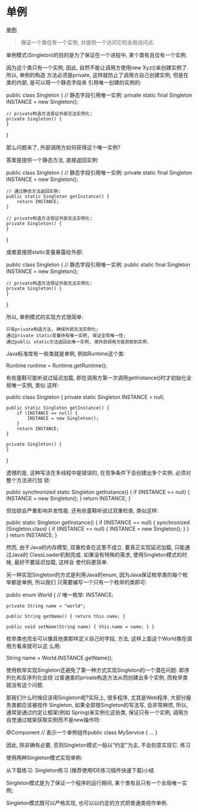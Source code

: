 # 单例

[单例](https://www.liaoxuefeng.com/wiki/1252599548343744/1281319214514210)

>保证一个类仅有一个实例, 并提供一个访问它的全局访问点.

单例模式(Singleton)的目的是为了保证在一个进程中, 某个类有且仅有一个实例.

因为这个类只有一个实例, 因此, 自然不能让调用方使用new Xyz()来创建实例了. 所以, 单例的构造
方法必须是private, 这样就防止了调用方自己创建实例, 但是在类的内部, 是可以用一个静态字段来
引用唯一创建的实例的:

public class Singleton { // 静态字段引用唯一实例: private static final Singleton INSTANCE
    = new Singleton();

    // private构造方法保证外部无法实例化:
    private Singleton() {
    }
}

那么问题来了, 外部调用方如何获得这个唯一实例?

答案是提供一个静态方法, 直接返回实例:

public class Singleton { // 静态字段引用唯一实例: private static final Singleton INSTANCE
    = new Singleton();

    // 通过静态方法返回实例:
    public static Singleton getInstance() {
        return INSTANCE;
    }

    // private构造方法保证外部无法实例化:
    private Singleton() {
    }
}

或者直接把static变量暴露给外部:

public class Singleton { // 静态字段引用唯一实例: public static final Singleton INSTANCE =
    new Singleton();

    // private构造方法保证外部无法实例化:
    private Singleton() {
    }
}

所以, 单例模式的实现方式很简单:

    只有private构造方法, 确保外部无法实例化;
    通过private static变量持有唯一实例, 保证全局唯一性;
    通过public static方法返回此唯一实例, 使外部调用方能获取到实例.

Java标准库有一些类就是单例, 例如Runtime这个类:

Runtime runtime = Runtime.getRuntime();

有些童鞋可能听说过延迟加载, 即在调用方第一次调用getInstance()时才初始化全局唯一实例, 类似
这样:

public class Singleton { private static Singleton INSTANCE = null;

    public static Singleton getInstance() {
        if (INSTANCE == null) {
            INSTANCE = new Singleton();
        }
        return INSTANCE;
    }

    private Singleton() {
    }
}

遗憾的是, 这种写法在多线程中是错误的, 在竞争条件下会创建出多个实例. 必须对整个方法进行加
锁:

public synchronized static Singleton getInstance() { if (INSTANCE == null) { INSTANCE =
    new Singleton(); } return INSTANCE; }

但加锁会严重影响并发性能. 还有些童鞋听说过双重检查, 类似这样:

public static Singleton getInstance() { if (INSTANCE == null) { synchronized
    (Singleton.class) { if (INSTANCE == null) { INSTANCE = new Singleton(); } } } return
        INSTANCE; }

然而, 由于Java的内存模型, 双重检查在这里不成立. 要真正实现延迟加载, 只能通过Java的
ClassLoader机制完成. 如果没有特殊的需求, 使用Singleton模式的时候, 最好不要延迟加载, 这样会
使代码更简单.

另一种实现Singleton的方式是利用Java的enum, 因为Java保证枚举类的每个枚举都是单例, 所以我们
只需要编写一个只有一个枚举的类即可:

public enum World { // 唯一枚举: INSTANCE;

	private String name = "world";

	public String getName() { return this.name; }

	public void setName(String name) { this.name = name; } }

枚举类也完全可以像其他类那样定义自己的字段, 方法, 这样上面这个World类在调用方看来就可以这
么用:

String name = World.INSTANCE.getName();

使用枚举实现Singleton还避免了第一种方式实现Singleton的一个潜在问题: 即序列化和反序列化会绕
过普通类的private构造方法从而创建出多个实例, 而枚举类就没有这个问题.

那我们什么时候应该用Singleton呢?实际上, 很多程序, 尤其是Web程序, 大部分服务类都应该被视作
Singleton, 如果全部按Singleton的写法写, 会非常麻烦, 所以, 通常是通过约定让框架(例如
Spring)来实例化这些类, 保证只有一个实例, 调用方自觉通过框架获取实例而不是new操作符:

@Component // 表示一个单例组件public class MyService { ... }

因此, 除非确有必要, 否则Singleton模式一般以"约定"为主, 不会刻意实现它. 练习

使用两种Singleton模式实现单例:

从下载练习: Singleton练习 (推荐使用IDE练习插件快速下载)小结

Singleton模式是为了保证一个程序的运行期间, 某个类有且只有一个全局唯一实例;

Singleton模式既可以严格实现, 也可以以约定的方式把普通类视作单例.
